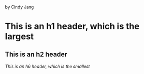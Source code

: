 by Cindy Jang
# This is an h1 header, which is the largest
## This is an h2 header
###### This is an h6 header, which is the smallest

